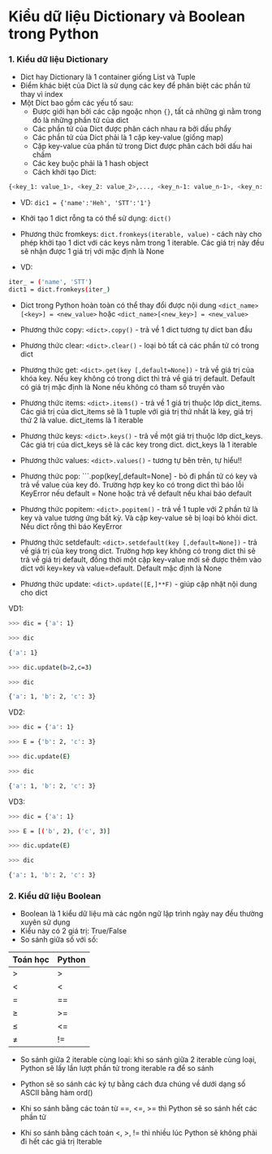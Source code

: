 # Kiểu dữ liệu Dictionary và Boolean trong Python

### 1. Kiểu dữ liệu Dictionary

- Dict hay Dictionary là 1 container giống List và Tuple
- Điểm khác biệt của Dict là sử dụng các key để phân biệt các phần tử thay vì index
- Một Dict bao gồm các yếu tố sau:
    - Được giới hạn bởi các cặp ngoặc nhọn ```{}```, tất cả những gì nằm trong đó là những phần tử của dict
    - Các phần tử của Dict được phân cách nhau ra bởi dấu phẩy
    - Các phần tử của Dict phải là 1 cặp key-value (giống map)
    - Cặp key-value của phần tử trong Dict được phân cách bởi dấu hai chấm
    - Các key buộc phải là 1 hash object
    - Cách khởi tạo Dict:

```sh
{<key_1: value_1>, <key_2: value_2>,..., <key_n-1: value_n-1>, <key_n: value_n>}
```

- VD: ```dic1 = {'name':'Heh', 'STT':'1'}```

- Khởi tạo 1 dict rỗng ta có thể sử dụng: ```dict()```

- Phương thức fromkeys: ```dict.fromkeys(iterable, value)``` - cách này cho phép khởi tạo 1 dict với các keys nằm trong 1 iterable. Các giá trị này đều sẽ nhận được 1 giá trị với mặc định là None

- VD:

```sh
iter_ = ('name', 'STT')
dict1 = dict.fromkeys(iter_)
```

- Dict trong Python hoàn toàn có thể thay đổi được nội dung ```<dict_name>[<key>] = <new_value>``` hoặc ```<dict_name>[<new_key>] = <new_value>```

- Phương thức copy: ```<dict>.copy()``` - trả về 1 dict tương tự dict ban đầu

- Phương thức clear: ```<dict>.clear()``` - loại bỏ tất cả các phần tử có trong dict

- Phương thức get: ```<dict>.get(key [,default=None])``` - trả về giá trị của khóa key. Nếu key không có trong dict thì trả về giá trị default. Default có giá trị mặc định là None nếu không có tham số truyền vào 

- Phương thức items: ```<dict>.items()``` - trả về 1 giá trị thuộc lớp dict_items. Các giá trị của dict_items sẽ là 1 tuple với giá trị thứ nhất là key, giá trị thứ 2 là value. dict_items là 1 iterable

- Phương thức keys: ```<dict>.keys()``` - trả về một giá trị thuộc lớp dict_keys. Các giá trị của dict_keys sẽ là các key trong dict. dict_keys là 1 iterable

- Phương thức values: ```<dict>.values()``` - tương tự bên trên, tự hiểu!!

- Phương thức pop: ```<dict>.pop(key[,default=None] - bỏ đi phần tử có key và trả về value của key đó. Trường hợp key ko có trong dict thì báo lỗi KeyError nếu default = None hoặc trả về default nếu khai báo default

- Phương thức popitem: ```<dict>.popitem()``` - trả về 1 tuple với 2 phần tử là key và value tương ứng bất kỳ. Và cặp key-value sẽ bị loại bỏ khỏi dict. Nếu dict rỗng thì báo KeyError

- Phương thức setdefault: ```<dict>.setdefault(key [,default=None])``` - trả về giá trị của key trong dict. Trường hợp key không có trong dict thì sẽ trả về giá trị default, đồng thời một cặp key-value mới sẽ được thêm vào dict với key=key và value=default. Default mặc định là None

- Phương thức update: ```<dict>.update([E,]**F)``` - giúp cập nhật nội dung cho dict

VD1:

```sh
>>> dic = {'a': 1}

>>> dic

{'a': 1}

>>> dic.update(b=2,c=3)

>>> dic

{'a': 1, 'b': 2, 'c': 3}
```

VD2:

```sh
>>> dic = {'a': 1}

>>> E = {'b': 2, 'c': 3}

>>> dic.update(E)

>>> dic

{'a': 1, 'b': 2, 'c': 3}
```

VD3:

```sh
>>> dic = {'a': 1}

>>> E = [('b', 2), ('c', 3)]

>>> dic.update(E)

>>> dic

{'a': 1, 'b': 2, 'c': 3}
```

### 2. Kiểu dữ liệu Boolean

- Boolean là 1 kiểu dữ liệu mà các ngôn ngữ lập trình ngày nay đều thường xuyên sử dụng
- Kiểu này có 2 giá trị: True/False
- So sánh giữa số với số:

|Toán học|Python|
|:-|:-|
|>|>|
|<|<|
|=|==|
|≥|>=|
|≤|<=|
|≠|!=|

- So sánh giữa 2 iterable cùng loại: khi so sánh giữa 2 iterable cùng loại, Python sẽ lấy lần lượt phần tử trong iterable ra để so sánh

- Python sẽ so sánh các ký tự bằng cách đưa chúng về dưới dạng số ASCII bằng hàm ord()

- Khi so sánh bằng các toán từ ==, <=, >= thì Python sẽ so sánh hết các phần tử

- Khi so sánh bằng cách toán <, >, != thì nhiều lúc Python sẽ không phải đi hết các giá trị Iterable